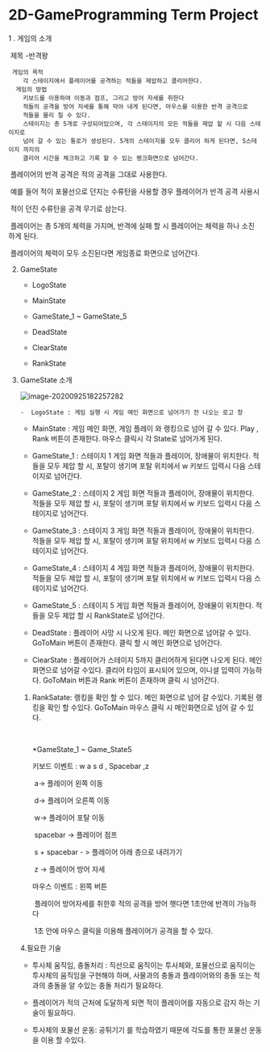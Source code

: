 # 2D-GameProgramming Term Project

 1 . 게임의 소개

​	제목 -반격왕

  	 게임의 목적
		각 스테이지에서 플레이어를 공격하는 적들을 제압하고 클리어한다.
 	  게임의 방법
		키보드를 이용하여 이동과 점프, 그리고 방어 자세를 취한다
		적들의 공격을 방어 자세를 통해 막아 내게 된다면, 마우스를 이용한 반격 공격으로
		적들을 물리 칠 수 있다.
		스테이지는 총 5개로 구성되어있으며, 각 스테이지의 모든 적들을 제압 할 시 다음 스테이지로
		넘어 갈 수 있는 통로가 생성된다. 5개의 스테이지를 모두 클리어 하게 된다면, 5스테이지 까지의
		클리어 시간을 체크하고 기록 할 수 있는 랭크화면으로 넘어간다.

​		플레이어의 반격 공격은 적의 공격을 그대로 사용한다.

​		예를 들어 적이 포물선으로 던지는 수류탄을 사용할 경우 플레이어가 반격 공격 사용시 

​		적이 던진 수류탄을 공격 무기로 삼는다.

​		플레이어는 총 5개의 체력을 가지며, 반격에 실패 할 시 플레이어는 체력을 하나 소진 하게 된다.

​		플레이어의 체력이 모두 소진된다면 게임종료 화면으로 넘어간다.

2. GameState
   
   - LogoState
	
	- MainState
	
	- GameState_1 ~ GameState_5
	
	- DeadState
	
	- ClearState
	
	- RankState
	
	
	
3. GameState 소개

   ![image-20200925182257282](C:\Users\82109\AppData\Roaming\Typora\typora-user-images\image-20200925182257282.png)

       -  LogoState : 게임 실행 시 게임 메인 화면으로 넘어가기 전 나오는 로고 창
      -  MainState : 게임 메인 화면, 게임 플레이 와 랭킹으로 넘어 갈 수 있다.
         Play , Rank 버튼이 존재한다. 마우스 클릭시 각 State로 넘어가게 된다.

   - GameState_1 : 스테이지 1 게임 화면
     적들과 플레이어, 장애물이 위치한다. 적들을 모두 제압 할 시, 포탈이 생기며 포탈 위치에서 w 키보드 입력시 다음 스테이지로 넘어간다.
   - GameState_2 : 스테이지 2 게임 화면
     적들과 플레이어, 장애물이 위치한다. 적들을 모두 제압 할 시, 포탈이 생기며 포탈 위치에서 w 키보드 입력시 다음 스테이지로 넘어간다.

   - GameState_3 : 스테이지 3 게임 화면
     적들과 플레이어, 장애물이 위치한다. 적들을 모두 제압 할 시, 포탈이 생기며 포탈 위치에서 w 키보드 입력시 다음 스테이지로 넘어간다.

   - GameState_4 : 스테이지 4 게임 화면	
     적들과 플레이어, 장애물이 위치한다. 적들을 모두 제압 할 시, 포탈이 생기며 포탈 위치에서 w 키보드 입력시 다음 스테이지로 넘어간다.

   - GameState_5 : 스테이지 5 게임 화면
     적들과 플레이어, 장애물이 위치한다. 적들을 모두 제압 할 시 RankState로 넘어간다.

   - DeadState : 플레이어 사망 시 나오게 된다. 메인 화면으로 넘어갈 수 있다.
     GoToMain 버튼이 존재한다. 클릭 할 시 메인 화면으로 넘어간다.

   - ClearState : 플레이어가 스테이지 5까지 클리어하게 된다면 나오게 된다. 메인 화면으로 넘어갈 수있다.
     클리어 타임이 표시되어 있으며, 이니셜 입력이 가능하다. GoToMain 버튼과 Rank 버튼이 존재하며 클릭 시 넘어간다.

   1. RankSatate: 랭킹을 확인 할 수 있다. 메인 화면으로 넘어 갈 수있다.
      기록된 랭킹을 확인 할 수있다. GoToMain 마우스 클릭 시 메인화면으로 넘어 갈 수 있다.

      ​	

      *GameState_1 ~ Game_State5

      키보드 이벤트 :  w a s d , Spacebar  ,z

      ​	a-> 플레이어 왼쪽 이동

      ​	d-> 플레이어 오른쪽 이동

      ​    w-> 플레이어 포탈 이동

      ​	spacebar -> 플레이어 점프

      ​	s + spacebar - > 플레이어 아래 층으로 내려가기

      ​    z -> 플레이어 방어 자세 

      마우스 이벤트 : 왼쪽 버튼

      ​	플레이어 방어자세를 취한후 적의 공격을 방어 햇다면 1초안에 반격이 가능하다

      ​	1초 안에 마우스 클릭을 이용해 플레이어가 공격을 할 수 있다.

   4.필요한 기술

   - 투사체 움직임, 충돌처리 : 직선으로 움직이는 투사체와, 포물선으로 움직이는 투사체의 움직임을 구현해야 하며,  사물과의 충돌과 플레이어와의 충돌 또는 적과의 충돌을 알 수있는 충돌 처리가 필요하다.

   - 플레이어가 적의 근처에 도달하게 되면 적이 플레이어를 자동으로 감지 하는 기술이 필요하다.
   - 투사체의 포물선 운동: 공튀기기 를 학습하였기 때문에 각도를 통한 포물선 운동을 이용 할 수있다.